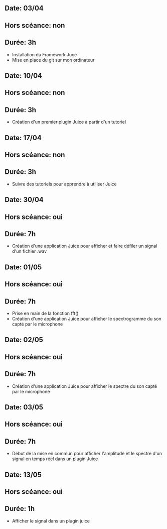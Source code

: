 ## Date: 03/04
## Hors scéance: non
## Durée: 3h
* Installation du Framework Juce
* Mise en place du git sur mon ordinateur

## Date: 10/04
## Hors scéance: non
## Durée: 3h
* Création d'un premier plugin Juice à partir d'un tutoriel

## Date: 17/04
## Hors scéance: non
## Durée: 3h
* Suivre des tutoriels pour apprendre à utiliser Juice

## Date: 30/04
## Hors scéance: oui
## Durée: 7h
* Création d'une application Juice pour afficher et faire défiler un signal d'un fichier .wav

## Date: 01/05
## Hors scéance: oui
## Durée: 7h
* Prise en main de la fonction fft()
* Création d'une application Juice pour afficher le spectrogramme du son capté par le microphone

## Date: 02/05
## Hors scéance: oui
## Durée: 7h
* Création d'une application Juice pour afficher le spectre du son capté par le microphone

## Date: 03/05
## Hors scéance: oui
## Durée: 7h
* Début de la mise en commun pour afficher l'amplitude et le spectre d'un signal en temps réel dans un plugin Juice

## Date: 13/05
## Hors scéance: oui
## Durée: 1h
* Afficher le signal dans un plugin juice